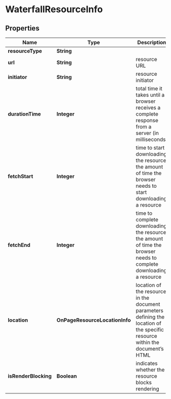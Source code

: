 # WaterfallResourceInfo


## Properties

| Name | Type | Description | Notes |
|------------ | ------------- | ------------- | -------------|
**resourceType** | **String** |  |[optional]|
**url** | **String** | resource URL |[optional]|
**initiator** | **String** | resource initiator |[optional]|
**durationTime** | **Integer** | total time it takes until a browser receives a complete response from a server (in milliseconds) |[optional]|
**fetchStart** | **Integer** | time to start downloading the resource<br>the amount of time the browser needs to start downloading a resource |[optional]|
**fetchEnd** | **Integer** | time to complete downloading the resource<br>the amount of time the browser needs to complete downloading a resource |[optional]|
**location** | **OnPageResourceLocationInfo** | location of the resource in the document<br>parameters defining the location of the specific resource within the document’s HTML |[optional]|
**isRenderBlocking** | **Boolean** | indicates whether the resource blocks rendering |[optional]|